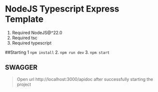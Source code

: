 # NodeJS Typescript Express Template

1. Required NodeJS@^22.0
2. Required tsc
3. Required typescript

##Starting
1 `npm install`
2. `npm run dev`
3. `npm start`

## SWAGGER
> Open url http://localhost:3000/apidoc after successfully starting the project


